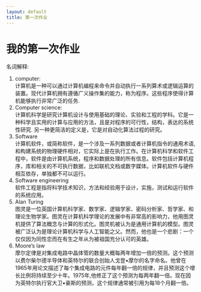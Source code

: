 ```yaml
---
layout: default
title: 第一次作业
---
```

# 我的第一次作业  
名词解释:  
1. computer:  
计算机是一种可以通过计算机编程来命令并自动执行一系列算术或逻辑运算的装置。现代计算机拥有遵循广义操作集的能力，称为程序。这些程序使得计算机能够执行非常广泛的任务.  
2. Computer science:      
计算机科学是研究计算机设计与使用基础的理论、实验和工程的学科。它是一种科学且实用的计算与应用的方法，且是对程序的可行性，结构，表达的系统性研究. 另一种更简洁的定义是，它是对自动化算法过程的研究。  
3. Software  
计算机软件，或简称软件，是一个涉及一系列数据或者计算机指令的通用术语,和构建系统的物理硬件相对，它实际上是在执行工作。在计算机科学和软件工程中，软件是由计算机系统，程序和数据处理的所有信息。软件包括计算机程序，库和相关的不可执行数据，比如联机文档或数字媒体。计算机软件与硬件相互依存，单独都不可以运行。  
4. Software engineering  
软件工程是指将科学技术知识，方法和经验用于设计，实施，测试和运行软件的系统应用。  
5. Alan Turing  
图灵是一位英国计算机科学家、数学家、逻辑学家、密码分析家、哲学家、和理论生物学家。图灵在计算机科学理论的发展中有非常高的影响力，他用图灵机提供了算法概念与计算的形式化。图灵机被认为是通用计算机的模型。图灵被广泛认为是理论计算机科学与人工智能之父。然而，他也是一个悲剧：一个仅仅因为同性恋而在有生之年从为被祖国充分认可的英雄。  
6. Moore’s law  
摩尔定律是对集成电路中晶体管的数量大概每两年增加一倍的预测。这个预测以费尔柴尔德半导体和英特尔的联合创始人戈登▪摩尔的名字命名。他曾在1965年用论文描述了每个集成电路的元件每年翻一倍的规律，并且预测这个增长比例将持续至少十年。1975年,他修正了这个预测为每两年翻一倍。现在因为英特尔执行官大卫▪豪斯的预测，这个规律通常被引用为每18个月翻一倍。
